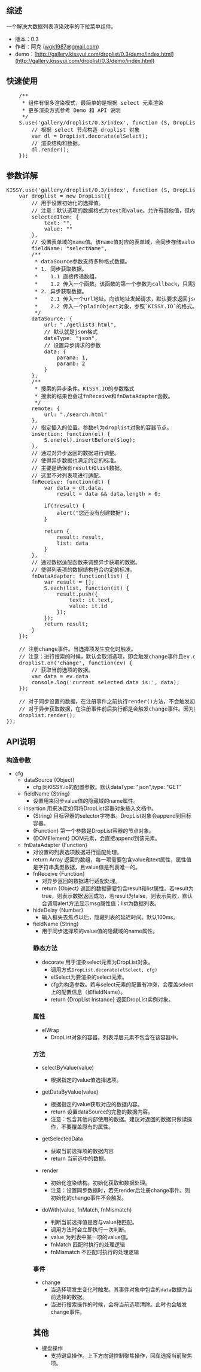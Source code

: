 ## 综述

一个解决大数据列表渲染效率的下拉菜单组件。

* 版本：0.3
* 作者：阿克 (wgk1987@gmail.com)
* demo：[http://gallery.kissyui.com/droplist/0.3/demo/index.html](http://gallery.kissyui.com/droplist/0.3/demo/index.html)

## 快速使用

<pre>
    /**
     * 组件有很多渲染模式，最简单的是根据 select 元素渲染
     * 更多渲染方式参考 Demo 和 API 说明
     */
    S.use('gallery/droplist/0.3/index', function (S, DropList) {
        // 根据 select 节点构造 droplist 对象
        var dl = DropList.decorate(elSelect);
        // 渲染结构和数据。
        dl.render();
    });
</pre>

## 参数详解

<pre>
KISSY.use('gallery/droplist/0.3/index', function (S, DropList) {
    var droplist = new DropList({
        // 用于设置初始化的选择值。
        // 注意：默认选项的数据格式为text和value。允许有其他值，但内部只使用text作为展示文案，value为选项唯一的标识（选项对比依赖value值）。
        selectedItem: {
            text: "",
            value: ""
        },
        // 设置表单域的name值。该name值对应的表单域，会同步存储value值。
        fieldName: "selectName",
        /**
         * dataSource参数支持多种格式数据。
         * 1. 同步获取数据。
         *    1.1 直接传递数组。
         *    1.2 传入一个函数。该函数的第一个参数为callback，只需要将数据作为这个callback函数的第一个参数执行即可。
         * 2. 异步获取数据。
         *    2.1 传入一个url地址。向该地址发起请求，默认要求返回json数据，其list参数为实际的数组数据；result参数为true。
         *    2.2 传入一个plainObject对象，参照`KISSY.IO`的格式。
         */
        dataSource: {
            url: "./getlist3.html",
            // 默认就是json格式
            dataType: "json",
            // 设置异步请求的参数
            data: {
                parama: 1,
                paramb: 2
            }
        },
        /**
         * 搜索的异步条件。KISSY.IO的参数格式
         * 搜索的结果也会过fnReceive和fnDataAdapter函数。
         */
        remote: {
            url: "./search.html"
        },
        // 指定插入的位置。参数el为droplist对象的容器节点。
        insertion: function(el) {
            S.one(el).insertBefore($log);
        },
        // 通过对异步返回的数据进行调整。
        // 使得异步数据也满足约定的标准。
        // 主要是确保有result和list数据。
        // 这里不对列表项进行适配。
        fnReceive: function(dt) {
            var data = dt.data,
                result = data && data.length > 0;

            if(!result) {
                alert("您还没有创建数据");
            }

            return {
                result: result,
                list: data
            }
        },
        // 通过数据适配函数来调整异步获取的数据。
        // 使得列表项的数据结构符合约定的标准。
        fnDataAdapter: function(list) {
            var result = [];
            S.each(list, function(it) {
                result.push({
                    text: it.text,
                    value: it.id
                });
            });
            return result;
        }
    });

    // 注册change事件。当选择项发生变化时触发。
    // 注意：进行搜索的时候，默认会取消选项，即会触发change事件且ev.data值为undefined
    droplist.on('change', function(ev) {
        // 获取当前选项的数据。
        var data = ev.data
        console.log('current selected data is:', data);
    });

    // 对于同步设置的数据，在注册事件之前执行render()方法，不会触发初始值的change事件。
    // 对于异步获取数据，在注册事件前后执行都是会触发change事件。因为数据处理总是比render迟执行。
    droplist.render();
});
</pre>

## API说明

### 构造参数
* cfg
    * dataSource {Object}
        * cfg 同KISSY.io的配置参数。默认dataType: "json",type: "GET"
	* fieldName {String}
		* 设置用来同步value值的隐藏域的name属性。
	* insertion 用来决定如何将DropList容器对象插入文档中。
		* {String} 目标容器的selector字符串。DropList对象会append到目标容器。
		* {Function} 第一个参数是DropList容器的节点对象。
		* {DOMElement} DOM元素，会直接append到该元素。
	* fnDataAdapter {Function}
		* 对设置的列表选项数据进行适配处理。
		* return Array<Object> 返回的数组，每一项需要包含value和text属性，属性值是字符串类型数据，且value值是列表唯一的。
	* fnReceive {Function}
		* 对异步返回的数据进行适配处理。
		* return {Object} 返回的数据需要包含result和list属性。若result为true，则表示数据返回成功，若result为false，则表示失败，默认会调用alert方法显示msg属性值；list为数据列表。
	* hideDelay {Number}
		* 输入框失去焦点以后，隐藏列表的延迟时间。默认100ms。
	* fieldName {String}
		* 用于同步选择项的value值的隐藏域的name属性。


### 静态方法
* decorate 用于渲染select元素为DropList对象。
	* 调用方式`DropList.decorate(elSelect, cfg)`
	* elSelect为要渲染的select元素。
	* cfg为构造参数。若与select元素的配置有冲突，会覆盖select上的配置信息（如fieldName）。
	* return {DropList Instance} 返回DropList实例对象。

### 属性

* elWrap
	* DropList对象的容器。列表浮层元素不包含在该容器中。

### 方法
* selectByValue(value)
	* 根据指定的value值选择选项。

* getDataByValue(value)
	* 根据指定的value获取对应的数据内容。
	* return 设置dataSource的完整的数据内容。
    * 注意：包含其他内部使用的数据。建议对返回的数据只做读操作，不要覆盖原有的属性。

* getSelectedData
    * 获取当前选择项的数据内容
    * return 当前选中的数据。

* render
    * 初始化渲染结构。初始化获取和数据处理。
    * 注意：设置同步数据时，若先render后注册change事件。则初始化的change事件不会触发。

* doWith(value, fnMatch, fnMismatch)
    * 判断当前选择值是否与value相匹配。
    * 调用方法时会立即执行一次判断。
    * value 为列表中某一项的value值。
    * fnMatch 匹配时执行的处理逻辑
    * fnMismatch 不匹配时执行的处理逻辑

### 事件
* change
	* 当选择项发生变化时触发。其事件对象中包含的`data`数据为当前选择的数据。
	* 当进行搜索操作的时候，会将当前选项清除。此时也会触发change事件。

## 其他
* 键盘操作
	* 支持键盘操作。上下方向键控制聚焦操作，回车选择当前聚焦项。
